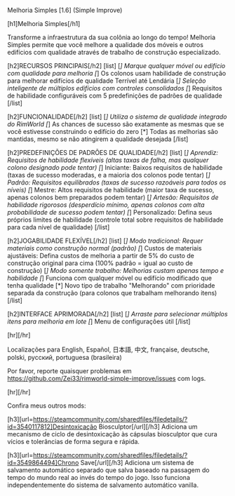 Melhoria Simples [1.6] (Simple Improve)

[h1]Melhoria Simples[/h1]

Transforme a infraestrutura da sua colônia ao longo do tempo! Melhoria Simples permite que você melhore a qualidade dos móveis e outros edifícios com qualidade através de trabalho de construção especializado.

[h2]RECURSOS PRINCIPAIS[/h2]
[list]
[*] Marque qualquer móvel ou edifício com qualidade para melhoria
[*] Os colonos usam habilidade de construção para melhorar edifícios de qualidade Terrível até Lendária
[*] Seleção inteligente de múltiplos edifícios com controles consolidados
[*] Requisitos de habilidade configuráveis com 5 predefinições de padrões de qualidade
[/list]

[h2]FUNCIONALIDADE[/h2]
[list]
[*] Utiliza o sistema de qualidade integrado do RimWorld
[*] As chances de sucesso são exatamente as mesmas que se você estivesse construindo o edifício do zero
[*] Todas as melhorias são mantidas, mesmo se não atingirem a qualidade desejada
[/list]

[h2]PREDEFINIÇÕES DE PADRÕES DE QUALIDADE[/h2]
[list]
[*] Aprendiz: Requisitos de habilidade flexíveis (altas taxas de falha, mas qualquer colono designado pode tentar)
[*] Iniciante: Baixos requisitos de habilidade (taxas de sucesso moderadas, e a maioria dos colonos pode tentar)
[*] Padrão: Requisitos equilibrados (taxas de sucesso razoáveis para todos os níveis)
[*] Mestre: Altos requisitos de habilidade (maior taxa de sucesso, apenas colonos bem preparados podem tentar)
[*] Artesão: Requisitos de habilidade rigorosos (desperdício mínimo, apenas colonos com alta probabilidade de sucesso podem tentar)
[*] Personalizado: Defina seus próprios limites de habilidade (controle total sobre requisitos de habilidade para cada nível de qualidade)
[/list]

[h2]JOGABILIDADE FLEXÍVEL[/h2]
[list]
[*] Modo tradicional: Requer materiais como construção normal (padrão)
[*] Custos de materiais ajustáveis: Defina custos de melhoria a partir de 5% do custo de construção original para cima (100% padrão = igual ao custo de construção)
[*] Modo somente trabalho: Melhorias custam apenas tempo e habilidade
[*] Funciona com qualquer móvel ou edifício modificado que tenha qualidade
[*] Novo tipo de trabalho "Melhorando" com prioridade separada da construção (para colonos que trabalham melhorando itens)
[/list]

[h2]INTERFACE APRIMORADA[/h2]
[list]
[*] Arraste para selecionar múltiplos itens para melhoria em lote
[*] Menu de configurações útil
[/list]

[hr][/hr] 

Localizações para English, Español, 日本語, 中文, française, deutsche, polski, русский, portuguesa (brasileira)

Por favor, reporte quaisquer problemas em https://github.com/Zei33/rimworld-simple-improve/issues com logs.

[hr][/hr] 

Confira meus outros mods:

[h3][url=https://steamcommunity.com/sharedfiles/filedetails/?id=3540117812]Desintoxicação Biosculptor[/url][/h3]
Adiciona um mecanismo de ciclo de desintoxicação às cápsulas biosculptor que cura vícios e tolerâncias de forma segura e rápida.

[h3][url=https://steamcommunity.com/sharedfiles/filedetails/?id=3549864494]Chrono Save[/url][/h3]
Adiciona um sistema de salvamento automático separado que salva baseado na passagem do tempo do mundo real ao invés do tempo do jogo. Isso funciona independentemente do sistema de salvamento automático vanilla.